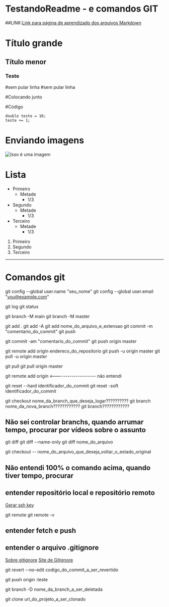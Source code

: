 # TestandoReadme - e comandos GIT

##LINK:[Link para página de aprendizado dos arquivos Markdown](https://docs.github.com/pt/get-started/writing-on-github/getting-started-with-writing-and-formatting-on-github/basic-writing-and-formatting-syntax)

# Título grande

## Título menor

### Teste

#sem pular linha
#sem pular linha

#Colocando junto


#Código
```
double teste = 10;
teste += 1;
```

# Enviando imagens

![Isso é uma imagem](https://myoctocat.com/assets/images/base-octocat.svg)


# Lista

- Primeiro
  - Metade
    - 1/3
- Segundo
  - Metade
    - 1/3
- Terceiro
  - Metade
    - 1/3

1. Primeiro
2. Segundo
3. Terceiro

<!-- Este é apenas um comentário e não vai aparecer na tela -->



--------------------------------------------------------------------------------------------------------------------------------
# Comandos git

git config --global user.name "seu_nome"
git config --global user.email "you@example.com"

git log
git status

git branch -M main
git branch -M master

git add .
git add -A
git add nome_do_arquivo_e_extensao
git commit -m "comentario_do_commit"
git push

git commit -am "comentario_do_commit"
git push origin master

git remote add origin endereco_do_repositorio
git push -u origin master
git pull -u origin master

git pull
git pull origin master

git remote add origin <-------------------- não entendi

git reset --hard identificador_do_commit
git reset -soft identificador_do_commit

git checkout nome_da_branch_que_deseja_logar??????????
git branch nome_da_nova_branch????????????
git branch????????????

## Não sei controlar branchs, quando arrumar tempo, procurar por vídeos sobre o assunto

git diff
git diff --name-only
git diff nome_do_arquivo

git checkout -- nome_do_arquivo_que_deseja_voltar_o_estado_original

## Não entendi 100% o comando acima, quando tiver tempo, procurar

## entender repositório local e repositório remoto

[Gerar ssh key](https://docs.github.com/pt/authentication/connecting-to-github-with-ssh/generating-a-new-ssh-key-and-adding-it-to-the-ssh-agent)

git remote
git remote -v

## entender fetch e push

## entender o arquivo .gitignore

[Sobre gitignore](https://docs.github.com/pt/get-started/getting-started-with-git/ignoring-files)
[Site de Gitignore](https://github.com/github/gitignore)

git revert --no-edit codigo_do_commit_a_ser_revertido

git push origin :teste

git branch -D nome_da_branch_a_ser_deletada

git clone url_do_projeto_a_ser_clonado





